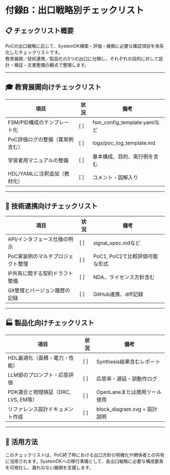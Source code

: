 # 付録B：出口戦略別チェックリスト

## 📋 チェックリスト概要

PoCの出口戦略に応じて、SystemDK構築・評価・展開に必要な確認項目を体系化したチェックリストです。  
教育展開／技術連携／製品化の3つの出口に分類し、それぞれの目的に対して設計・検証・文書整備の観点で整理します。

---

## 🎓 教育展開向けチェックリスト

| 項目                                   | 状況 | 備考 |
|----------------------------------------|------|------|
| FSM/PID構成のテンプレート化             | [ ]  | fsm_config_template.yamlなど |
| PoC評価ログの整備（異常例含む）         | [ ]  | logs/poc_log_template.md |
| 学習者用マニュアルの整備                | [ ]  | 基本構成、目的、実行例を含む |
| HDL/YAMLに注釈追加（教材化）            | [ ]  | コメント・図解入り |

---

## 🤝 技術連携向けチェックリスト

| 項目                                   | 状況 | 備考 |
|----------------------------------------|------|------|
| API/インタフェース仕様の明示           | [ ]  | signal_spec.mdなど |
| PoC実装例のマルチプロジェクト整理       | [ ]  | PoC1, PoC2で比較評価可能な形式 |
| IP共有に関する契約ドラフト整備          | [ ]  | NDA、ライセンス方針含む |
| Git管理とバージョン履歴の記録          | [ ]  | GitHub連携、diff記録 |

---

## 🏭 製品化向けチェックリスト

| 項目                                   | 状況 | 備考 |
|----------------------------------------|------|------|
| HDL最適化（面積・電力・性能）          | [ ]  | Synthesis結果含むレポート |
| LLM部のプロンプト・応答評価            | [ ]  | 応答率・遅延・誤動作ログ |
| PDK適合と物理検証（DRC, LVS, EM等）    | [ ]  | OpenLaneまたは商用ツール使用 |
| リファレンス設計ドキュメント作成       | [ ]  | block_diagram.svg + 設計説明 |

---

## 🧠 活用方法

このチェックリストは、PoC終了時における出口方針の明確化や関係者との共有に活用されます。SystemDKへの移行準備として、各出口戦略に必要な構成要素を可視化し、漏れのない展開を支援します。
